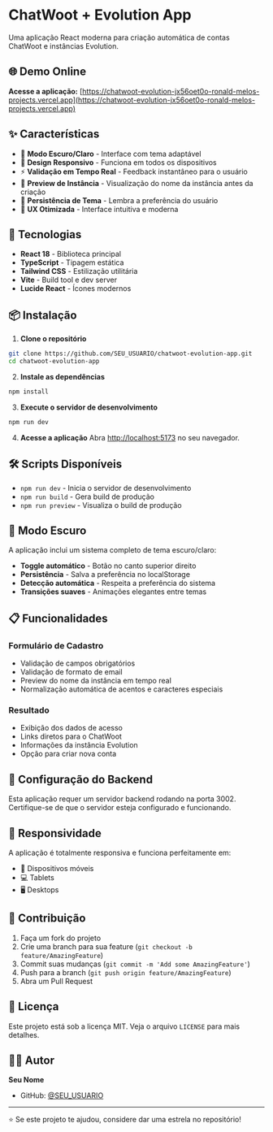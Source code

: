 # ChatWoot + Evolution App

Uma aplicação React moderna para criação automática de contas ChatWoot e instâncias Evolution.

## 🌐 Demo Online

**Acesse a aplicação:** [https://chatwoot-evolution-jx56oet0o-ronald-melos-projects.vercel.app](https://chatwoot-evolution-jx56oet0o-ronald-melos-projects.vercel.app)

## ✨ Características

- 🎨 **Modo Escuro/Claro** - Interface com tema adaptável
- 📱 **Design Responsivo** - Funciona em todos os dispositivos
- ⚡ **Validação em Tempo Real** - Feedback instantâneo para o usuário
- 🔄 **Preview de Instância** - Visualização do nome da instância antes da criação
- 💾 **Persistência de Tema** - Lembra a preferência do usuário
- 🎯 **UX Otimizada** - Interface intuitiva e moderna

## 🚀 Tecnologias

- **React 18** - Biblioteca principal
- **TypeScript** - Tipagem estática
- **Tailwind CSS** - Estilização utilitária
- **Vite** - Build tool e dev server
- **Lucide React** - Ícones modernos

## 📦 Instalação

1. **Clone o repositório**
```bash
git clone https://github.com/SEU_USUARIO/chatwoot-evolution-app.git
cd chatwoot-evolution-app
```

2. **Instale as dependências**
```bash
npm install
```

3. **Execute o servidor de desenvolvimento**
```bash
npm run dev
```

4. **Acesse a aplicação**
Abra [http://localhost:5173](http://localhost:5173) no seu navegador.

## 🛠️ Scripts Disponíveis

- `npm run dev` - Inicia o servidor de desenvolvimento
- `npm run build` - Gera build de produção
- `npm run preview` - Visualiza o build de produção

## 🎨 Modo Escuro

A aplicação inclui um sistema completo de tema escuro/claro:

- **Toggle automático** - Botão no canto superior direito
- **Persistência** - Salva a preferência no localStorage
- **Detecção automática** - Respeita a preferência do sistema
- **Transições suaves** - Animações elegantes entre temas

## 📋 Funcionalidades

### Formulário de Cadastro
- Validação de campos obrigatórios
- Validação de formato de email
- Preview do nome da instância em tempo real
- Normalização automática de acentos e caracteres especiais

### Resultado
- Exibição dos dados de acesso
- Links diretos para o ChatWoot
- Informações da instância Evolution
- Opção para criar nova conta

## 🔧 Configuração do Backend

Esta aplicação requer um servidor backend rodando na porta 3002. Certifique-se de que o servidor esteja configurado e funcionando.

## 📱 Responsividade

A aplicação é totalmente responsiva e funciona perfeitamente em:
- 📱 Dispositivos móveis
- 💻 Tablets
- 🖥️ Desktops

## 🤝 Contribuição

1. Faça um fork do projeto
2. Crie uma branch para sua feature (`git checkout -b feature/AmazingFeature`)
3. Commit suas mudanças (`git commit -m 'Add some AmazingFeature'`)
4. Push para a branch (`git push origin feature/AmazingFeature`)
5. Abra um Pull Request

## 📄 Licença

Este projeto está sob a licença MIT. Veja o arquivo `LICENSE` para mais detalhes.

## 👨‍💻 Autor

**Seu Nome**
- GitHub: [@SEU_USUARIO](https://github.com/SEU_USUARIO)

---

⭐ Se este projeto te ajudou, considere dar uma estrela no repositório! 